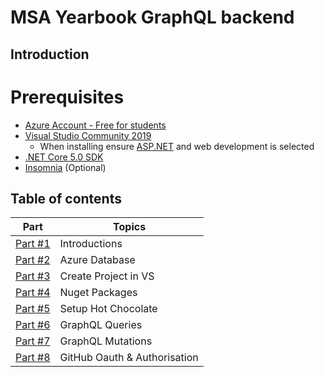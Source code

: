 # MSA Yearbook GraphQL backend

## Introduction

# Prerequisites

- [Azure Account - Free for students](https://azure.microsoft.com/en-us/free/students/)
- [Visual Studio Community 2019](https://visualstudio.microsoft.com/downloads/)
  - When installing ensure [ASP.NET](http://asp.net/) and web development is selected
- [.NET Core 5.0 SDK](https://dotnet.microsoft.com/download/dotnet/5.0)
- [Insomnia](https://insomnia.rest/) (Optional)

## Table of contents

| **Part**                                                         | **Topics**                   |
| ---------------------------------------------------------------- | ---------------------------- |
| [Part #1](Docs/1-introduction-to-msa-yearbook.md)                | Introductions                |
| [Part #2](Docs/2-azure-sql-database.md)                          | Azure Database               |
| [Part #3](Docs/3-create-an-empty-project-using-visual-studio.md) | Create Project in VS         |
| [Part #4](Docs/4-adding-nuget-packages.md)                       | Nuget Packages               |
| [Part #5](Docs/5-setup-hot-chocolate.md)                         | Setup Hot Chocolate          |
| [Part #6](Docs/6-implement-graphql-queries.md)                   | GraphQL Queries              |
| [Part #7](Docs/7-implement-graphql-mutations.md)                 | GraphQL Mutations            |
| [Part #8](Docs/8-setup-github-oauth-and-authorisation.md)        | GitHub Oauth & Authorisation |
